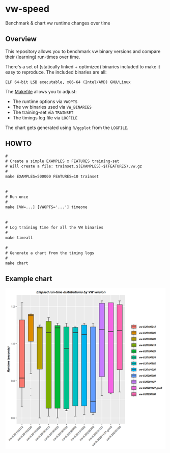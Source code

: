 # vw-speed

Benchmark &amp; chart vw runtime changes over time

## Overview

This repository allows you to benchmark vw binary versions and compare
their (learning) run-times over time.

There's a set of (statically linked + optimized) binaries included
to make it easy to reproduce. The included binaries are all:

    ELF 64-bit LSB executable, x86-64 (Intel/AMD) GNU/Linux

The [Makefile](Makefile) allows you to adjust:

  - The runtime options via `VWOPTS`
  - The vw binaries used via `VW_BINARIES`
  - The training-set via `TRAINSET`
  - The timings log file via `LOGFILE`

The chart gets generated using `R/ggplot` from the `LOGFILE`.


## HOWTO

    #
    # Create a simple EXAMPLES x FEATURES training-set
    # Will create a file: trainset.$(EXAMPLES)-$(FEATURES).vw.gz
    #
    make EXAMPLES=500000 FEATURES=10 trainset


    #
    # Run once
    #
    make [VW=...] [VWOPTS='...'] timeone


    #
    # Log training time for all the VW binaries
    #
    make timeall

    #
    # Generate a chart from the timing logs
    #
    make chart


## Example chart

<!--
    -rw-r----- 1 ariel ariel 84125 Nov 26  2020 vw-timings-2020-11-26.png
    -rw-r----- 1 ariel ariel 95739 Jan 10  2021 vwver-boxplot-2021-01-10.png
-->
![VW timings 2019-02 - 2023-02](Charts/vwver-boxplot-2023-02-12.png)

